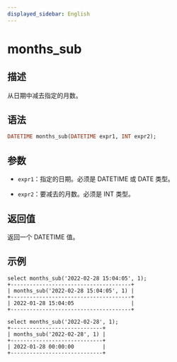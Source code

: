 ```yaml
---
displayed_sidebar: English
---
```


# months_sub

## 描述

从日期中减去指定的月数。

## 语法

```Haskell
DATETIME months_sub(DATETIME expr1, INT expr2);
```

## 参数

- `expr1`：指定的日期。必须是 DATETIME 或 DATE 类型。

- `expr2`：要减去的月数。必须是 INT 类型。

## 返回值

返回一个 DATETIME 值。

## 示例

```Plain
select months_sub('2022-02-28 15:04:05', 1);
+--------------------------------------+
| months_sub('2022-02-28 15:04:05', 1) |
+--------------------------------------+
| 2022-01-28 15:04:05                  |
+--------------------------------------+

select months_sub('2022-02-28', 1);
+-----------------------------+
| months_sub('2022-02-28', 1) |
+-----------------------------+
| 2022-01-28 00:00:00         |
+-----------------------------+
```